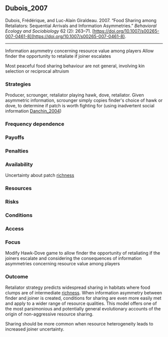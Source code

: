 ## Dubois_2007

Dubois, Frédérique, and Luc-Alain Giraldeau. 2007. “Food Sharing among Retaliators: Sequential Arrivals and Information Asymmetries.” _Behavioral Ecology and Sociobiology_ 62 (2): 263–71. [https://doi.org/10.1007/s00265-007-0461-8](https://doi.org/10.1007/s00265-007-0461-8).

---

Information asymmetry concerning resource value among players
Allow finder the opportunity to retaliate if joiner escalates 

Most peaceful food sharing behaviour are not general, involving kin selection or reciprocal altruism

### Strategies
Producer, scrounger, retaliator playing hawk, dove, retaliator. Given asymmetric information, scrounger simply copies finder's choice of hawk or dove, to determine if patch is worth fighting for (using inadvertent social information [Danchin_2004](Danchin_2004.md))

### Frequency dependence

### Payoffs

### Penalties

### Availability
Uncertainty about patch [richness](../topics/richness.md)

### Resources

### Risks

### Conditions

### Access

### Focus
Modify Hawk-Dove game to allow finder the opportunity of retaliating if the joiners escalate and considering the consequences of information asymmetries concerning resource value among players

### Outcome
Retaliator strategy predicts widespread sharing in habitats where food clumps are of intermediate [richness](../topics/richness.md). When information asymmetry between finder and joiner is created, conditions for sharing are even more easily met and apply to a wider range of resource qualities. This model offers one of the most parsimonious and potentially general evolutionary accounts of the origin of non-aggressive resource sharing. 

Sharing should be more common when resource heterogeneity leads to increased joiner uncertainty. 



